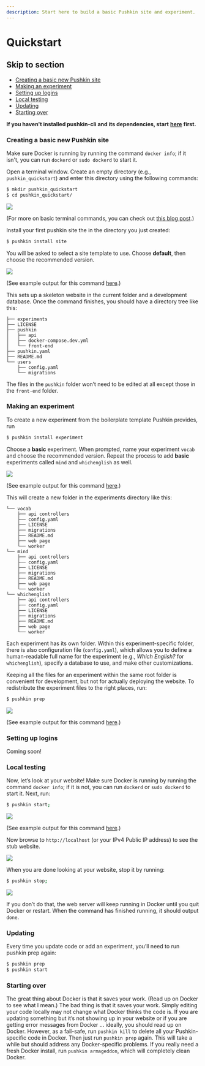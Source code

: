 ```yaml
---
description: Start here to build a basic Pushkin site and experiment.
---
```


# Quickstart

## Skip to section

* [Creating a basic new Pushkin site](./#creating-basic-new-pushkin-site)
* [Making an experiment](./#making-an-experiment)
* [Setting up logins](./#setting-up-logins)
* [Local testing](./#local-testing)
* [Updating](./#updating)
* [Starting over](./#starting-over)

**If you haven't installed pushkin-cli and its dependencies, start** [**here**](../installing-pushkin-and-dependencies/) **first.**

### Creating a basic new Pushkin site

Make sure Docker is running by running the command `docker info`; if it isn't, you can run `dockerd` or `sudo dockerd` to start it.

Open a terminal window. Create an empty directory \(e.g., `pushkin_quickstart`\) and enter this directory using the following commands:

```bash
$ mkdir pushkin_quickstart
$ cd pushkin_quickstart/
```

![](../../.gitbook/assets/quickstart_1.gif)

\(For more on basic terminal commands, you can check out [this blog post](https://medium.com/@grace.m.nolan/terminal-for-beginners-e492ba10902a).\)

Install your first pushkin site the in the directory you just created:

```bash
$ pushkin install site
```

You will be asked to select a site template to use. Choose **default**, then choose the recommended version.

![](../../.gitbook/assets/quickstart_2.gif)

\(See example output for this command [here](sample_output.md#example-output-for-pushkin-install-site).\)

This sets up a skeleton website in the current folder and a development database. Once the command finishes, you should have a directory tree like this:

```text
├── experiments
├── LICENSE
├── pushkin
│   ├── api
│   ├── docker-compose.dev.yml
│   └── front-end
├── pushkin.yaml
├── README.md
└── users
    ├── config.yaml
    └── migrations
```

The files in the `pushkin` folder won’t need to be edited at all except those in the `front-end` folder.

### Making an experiment

To create a new experiment from the boilerplate template Pushkin provides, run

```bash
$ pushkin install experiment
```

Choose a **basic** experiment. When prompted, name your experiment `vocab` and choose the recommended version. Repeat the process to add **basic** experiments called `mind` and `whichenglish` as well.

![](../../.gitbook/assets/quickstart_3.gif)

\(See example output for this command [here](sample_output.md#example-output-for-pushkin-install-experiment).\)

This will create a new folder in the experiments directory like this:

```text
└── vocab
    ├── api controllers
    ├── config.yaml
    ├── LICENSE
    ├── migrations
    ├── README.md
    ├── web page
    └── worker
└── mind
    ├── api controllers
    ├── config.yaml
    ├── LICENSE
    ├── migrations
    ├── README.md
    ├── web page
    └── worker
└── whichenglish
    ├── api controllers
    ├── config.yaml
    ├── LICENSE
    ├── migrations
    ├── README.md
    ├── web page
    └── worker
```

Each experiment has its own folder. Within this experiment-specific folder, there is also configuration file \(`config.yaml`\), which allows you to define a human-readable full name for the experiment \(e.g., _Which English?_ for `whichenglish`\), specify a database to use, and make other customizations.

Keeping all the files for an experiment within the same root folder is convenient for development, but not for actually deploying the website. To redistribute the experiment files to the right places, run:

```bash
$ pushkin prep
```

![](../../.gitbook/assets/quickstart_4.gif)

\(See example output for this command [here](sample_output.md#example-output-for-pushkin-prep).\)

### Setting up logins

Coming soon!

<!-- In `config.js`, located at `./pushkin/front-end/src`, set `useAuth` to `true` or `false` depending on whether you want to have a login system or not. Note that you cannot use a forum without a login system: -->

<!-- ```javascript -->
<!-- useForum: false, -->
<!-- useAuth: false, -->
<!-- ``` -->

<!-- By default, Pushkin authenticates users using [Auth0](https://auth0.com/). This provides more features and better security than could be managed otherwise. It is free for open source projects \(contact [sales@auth0.com](mailto:sales%40auth0.com)\); otherwise it can be expensive if you are hoping for a lot of users. To set up Auth0, use the following directions. \(Note that at some point, Auth0 will change up their website and these instructions may get out of date.\) -->

<!-- Go to auth0.com and create an Auth0 account. -->

<!-- ![](../../.gitbook/assets/auth0_1.gif) -->

<!-- Go to the _Applications_ section of the Auth0 dashboard and click _Create Application_. Give your application and a name. Select _Single Page Web App_ as your application type. Click _Create_. -->

<!-- ![](../../.gitbook/assets/auth0_2.gif) -->

<!-- 4. Choose the _Settings_ tab. In _Allowed Callback URLs_, add `http://localhost/`. In _Allowed Logout URLs_, add `http://localhost`. In _Allowed Web Origins_, also add `http://localhost`. Click the _Save Changes_ button. -->

<!-- ![](../../.gitbook/assets/auth0_3.gif) -->

<!-- Note that these URLs are used for development. When you launch the live version of your website, you will need to add your public URLs. Repeat the instructions above, replacing [http://localhost](http://localhost) with [https://YOUR-WEBSITE](https://YOUR-WEBSITE). For instance, for gameswithwords, the URLs are `https://gameswithwords.org` and `https://gameswithwords/callback`. -->

<!-- If you are using an AWS EC2 instance, navigate to the IPv4 Public IP address of your instance instead of `http://localhost`. This can be found in the AWS EC2 console. -->

<!-- ![](../../.gitbook/assets/38%20%281%29.gif) -->

<!-- On the settings page, you will see a `Domain` \(something like `gameswithwords.auth0.com`\) and a `Client ID`. Edit `pushkin/front-end/src/config.js` to match: -->

<!-- ```javascript -->
<!-- authDomain: '<YOUR_AUTH0_DOMAIN>', -->
<!-- authClientID: '<YOUR_AUTH0_CLIENT_ID>', -->
<!-- ``` -->
<!-- ![](../../.gitbook/assets/auth0_4.gif) -->

<!-- Run `pushkin prep` again since you have made a change to your code. -->

### Local testing

Now, let’s look at your website! Make sure Docker is running by running the command `docker info`; if it is not, you can run `dockerd` or `sudo dockerd` to start it. Next, run:

```bash
$ pushkin start;
```

![](../../.gitbook/assets/quickstart_5.gif)

\(See example output for this command [here](sample_output.md#example-output-for-pushkin-start).\)

Now browse to `http://localhost` \(or your IPv4 Public IP address\) to see the stub website.

![](../../.gitbook/assets/quickstart_6.gif)

When you are done looking at your website, stop it by running:

```bash
$ pushkin stop;
```
![](../../.gitbook/assets/quickstart_7.gif)

If you don’t do that, the web server will keep running in Docker until you quit Docker or restart. When the command has finished running, it should output `done`.

### Updating

Every time you update code or add an experiment, you’ll need to run pushkin prep again:

```bash
$ pushkin prep
$ pushkin start
```

### Starting over

The great thing about Docker is that it saves your work. \(Read up on Docker to see what I mean.\) The bad thing is that it saves your work. Simply editing your code locally may not change what Docker thinks the code is. If you are updating something but it’s not showing up in your website or if you are getting error messages from Docker … ideally, you should read up on Docker. However, as a fail-safe, run `pushkin kill` to delete all your Pushkin-specific code in Docker. Then just run `pushkin prep` again. This will take a while but should address any Docker-specific problems. If you really need a fresh Docker install, run `pushkin armageddon`, which will completely clean Docker.

